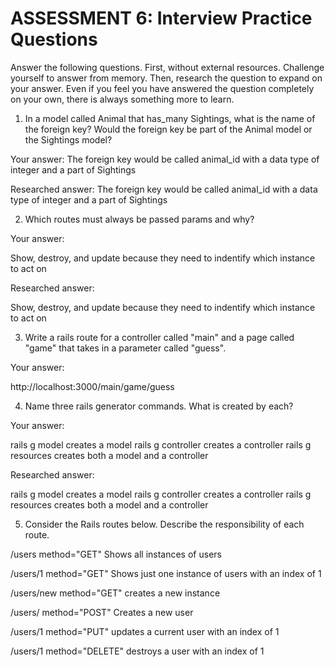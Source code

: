 # ASSESSMENT 6: Interview Practice Questions
Answer the following questions. First, without external resources. Challenge yourself to answer from memory. Then, research the question to expand on your answer. Even if you feel you have answered the question completely on your own, there is always something more to learn.

1. In a model called Animal that has_many Sightings, what is the name of the foreign key? Would the foreign key be part of the Animal model or the Sightings model?

  Your answer:
  The foreign key would be called animal_id with a data type of integer and a part of Sightings

  Researched answer:
 The foreign key would be called animal_id with a data type of integer and a part of Sightings


2. Which routes must always be passed params and why?

  Your answer:

  Show, destroy, and update because they need to indentify which instance to act on

  Researched answer:

  Show, destroy, and update because they need to indentify which instance to act on


3. Write a rails route for a controller called "main" and a page called "game" that takes in a parameter called "guess".

  Your answer:

  http://localhost:3000/main/game/guess

4. Name three rails generator commands. What is created by each?

  Your answer:

  rails g model creates a model
  rails g controller creates a controller
  rails g resources creates both a model and a controller

  Researched answer:

  rails g model creates a model
  rails g controller creates a controller
  rails g resources creates both a model and a controller

5. Consider the Rails routes below. Describe the responsibility of each route.

/users        method="GET"    Shows all instances of users

/users/1      method="GET"   Shows just one instance of users with an index of 1

/users/new    method="GET"   creates a new instance

/users/       method="POST"    Creates a new user

/users/1      method="PUT"     updates a current user with an index of 1

/users/1      method="DELETE"  destroys a user with an index of 1
